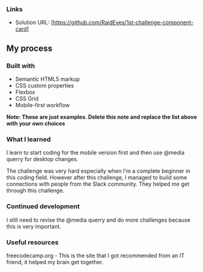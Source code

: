 

### Links

- Solution URL: [https://github.com/RaidEyes/1st-challenge-component-card]


## My process

### Built with

- Semantic HTML5 markup
- CSS custom properties
- Flexbox
- CSS Grid
- Mobile-first workflow


**Note: These are just examples. Delete this note and replace the list above with your own choices**

### What I learned

I learn to start coding for the mobile version first and then use @media querry  for desktop changes.

The challenge was very hard especially when I'm a complete beginner in this coding field. However after this challenge, I managed to build some connections with people from the Slack community. They helped me get through this challenge.

### Continued development

I still need to revise the @media querry and do more challenges because this is very important.

### Useful resources

freecodecamp.org - This is the site that I got recommended from an IT friend, it helped my brain get together.


